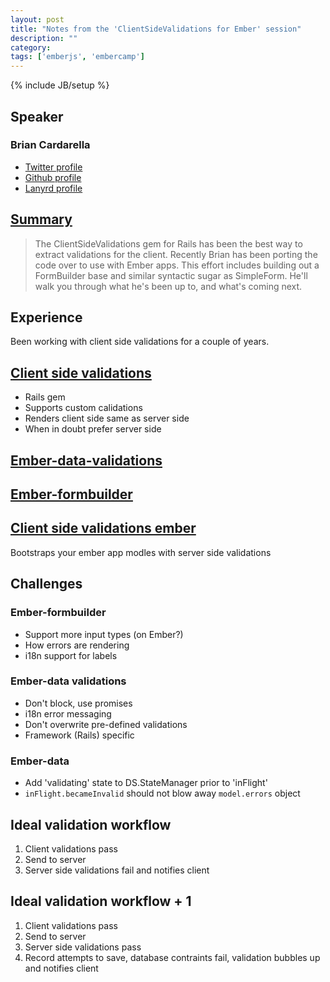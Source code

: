 ```yaml
---
layout: post
title: "Notes from the 'ClientSideValidations for Ember' session"
description: ""
category: 
tags: ['emberjs', 'embercamp']
---
```

{% include JB/setup %}

## Speaker

### Brian Cardarella

* [Twitter profile](https://twitter.com/bcardarella)
* [Github profile](https://github.com/bcardarella)
* [Lanyrd profile](http://lanyrd.com/profile/bcardarella/)

## [Summary](http://lanyrd.com/2013/ember-camp/sccrwp/)

> The ClientSideValidations gem for Rails has been the best way to extract
> validations for the client. Recently Brian has been porting the code over to use
> with Ember apps. This effort includes building out a FormBuilder base and
> similar syntactic sugar as SimpleForm. He'll walk you through what he's been up
> to, and what's coming next.

## Experience

Been working with client side validations for a couple of years.

## [Client side validations](https://github.com/bcardarella/client_side_validations)

* Rails gem
* Supports custom calidations
* Renders client side same as server side
* When in doubt prefer server side

## [Ember-data-validations](https://github.com/dockyard/ember-data-validations)

## [Ember-formbuilder](https://github.com/dockyard/ember-formBuilder)

## [Client side validations ember](https://github.com/dockyard/client_side_validations-ember)

Bootstraps your ember app modles with server side validations

## Challenges

### Ember-formbuilder

* Support more input types (on Ember?)
* How errors are rendering
* i18n support for labels

### Ember-data validations

* Don't block, use promises
* i18n error messaging
* Don't overwrite pre-defined validations
* Framework (Rails) specific

### Ember-data

* Add 'validating' state to DS.StateManager prior to 'inFlight'
* `inFlight.becameInvalid` should not blow away `model.errors` object

## Ideal validation workflow

1. Client validations pass
2. Send to server
3. Server side validations fail and notifies client

## Ideal validation workflow + 1

1. Client validations pass
2. Send to server
3. Server side validations pass
4. Record attempts to save, database contraints fail, validation bubbles up and
notifies client
